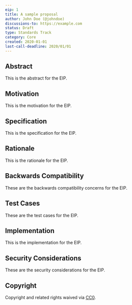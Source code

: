 ```yaml
---
eip: 1
title: A sample proposal
author: John Doe (@johndoe)
discussions-to: https://example.com
status: Draft
type: Standards Track
category: Core
created: 2020-01-01
last-call-deadline: 2020/01/01
---
```


## Abstract
This is the abstract for the EIP.

## Motivation
This is the motivation for the EIP.

## Specification
This is the specification for the EIP.

## Rationale
This is the rationale for the EIP.

## Backwards Compatibility
These are the backwards compatibility concerns for the EIP.

## Test Cases
These are the test cases for the EIP.

## Implementation
This is the implementation for the EIP.

## Security Considerations
These are the security considerations for the EIP.

## Copyright
Copyright and related rights waived via [CC0](https://creativecommons.org/publicdomain/zero/1.0/).
